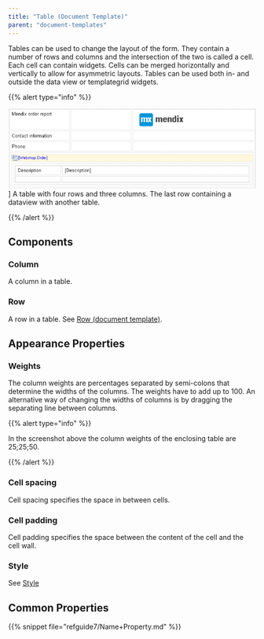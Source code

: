```yaml
---
title: "Table (Document Template)"
parent: "document-templates"
---
```



Tables can be used to change the layout of the form. They contain a number of rows and columns and the intersection of the two is called a cell. Each cell can contain widgets. Cells can be merged horizontally and vertically to allow for asymmetric layouts.
Tables can be used both in- and outside the data view or templategrid widgets.

{{% alert type="info" %}}

![](attachments/819203/918134.png)]
A table with four rows and three columns. The last row containing a dataview with another table.

{{% /alert %}}

## Components

### Column

A column in a table.

### Row

A row in a table. See [Row (document template)](row-document-template).

## Appearance Properties

### Weights

The column weights are percentages separated by semi-colons that determine the widths of the columns. The weights have to add up to 100\. An alternative way of changing the widths of columns is by dragging the separating line between columns.

{{% alert type="info" %}}

In the screenshot above the column weights of the enclosing table are 25;25;50.

{{% /alert %}}

### Cell spacing

Cell spacing specifies the space in between cells.

### Cell padding

Cell padding specifies the space between the content of the cell and the cell wall.

### Style

See [Style](style)

## Common Properties

{{% snippet file="refguide7/Name+Property.md" %}}
